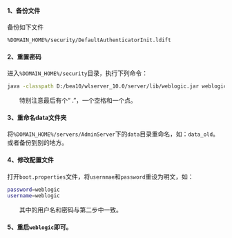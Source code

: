 #### 1、备份文件

备份如下文件

``` sh
%DOMAIN_HOME%/security/DefaultAuthenticatorInit.ldift
```
#### 2、重置密码

进入`%DOMAIN_HOME%/security`目录，执行下列命令：

```sh
java -classpath D:/bea10/wlserver_10.0/server/lib/weblogic.jar weblogic.security.utils.AdminAccount <NewAdminUserName> <NewAdminPassword> .
```
　　特别注意最后有个“ .”，一个空格和一个点。

#### 3、重命名data文件夹

将`%DOMAIN_HOME%/servers/AdminServer`下的`data`目录重命名，如：`data_old`。或者备份到别的地方。

#### 4、修改配置文件

打开`boot.properties`文件，将`usernmae`和`password`重设为明文，如：

```sh
password=weblogic
username=weblogic
```

　　其中的用户名和密码与第二步中一致。

#### 5、重启`weblogic`即可。